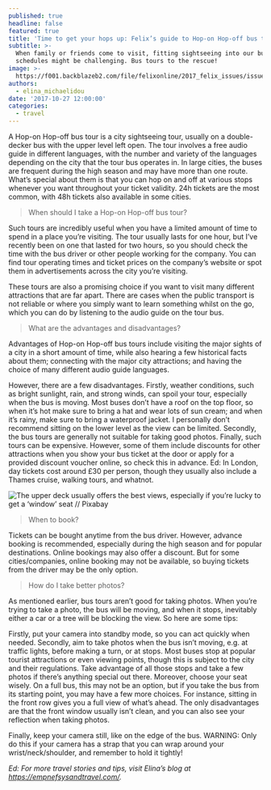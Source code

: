 ```yaml
---
published: true
headline: false
featured: true
title: 'Time to get your hops up: Felix’s guide to Hop-on Hop-off bus tours'
subtitle: >-
  When family or friends come to visit, fitting sightseeing into our busy
  schedules might be challenging. Bus tours to the rescue!
image: >-
  https://f001.backblazeb2.com/file/felixonline/2017_felix_issues/issue_1673/1672_travel_bus3.jpg
authors:
  - elina_michaelidou
date: '2017-10-27 12:00:00'
categories:
  - travel
---
```

A Hop-on Hop-off bus tour is a city sightseeing tour, usually on a double-decker bus with the upper level left open. The tour involves a free audio guide in different languages, with the number and variety of the languages depending on the city that the tour bus operates in. In large cities, the buses are frequent during the high season and may have more than one route. What’s special about them is that you can hop on and off at various stops whenever you want throughout your ticket validity. 24h tickets are the most common, with 48h tickets also available in some cities.

> When should I take a Hop-on Hop-off bus tour?

Such tours are incredibly useful when you have a limited amount of time to spend in a place you’re visiting. The tour usually lasts for one hour, but I’ve recently been on one that lasted for two hours, so you should check the time with the bus driver or other people working for the company. You can find tour operating times and ticket prices on the company’s website or spot them in advertisements across the city you’re visiting.

These tours are also a promising choice if you want to visit many different attractions that are far apart. There are cases when the public transport is not reliable or where you simply want to learn something whilst on the go, which you can do by listening to the audio guide on the tour bus.

> What are the advantages and disadvantages?

Advantages of Hop-on Hop-off bus tours include visiting the major sights of a city in a short amount of time, while also hearing a few historical facts about them; connecting with the major city attractions; and having the choice of many different audio guide languages.

However, there are a few disadvantages. Firstly, weather conditions, such as bright sunlight, rain, and strong winds, can spoil your tour, especially when the bus is moving. Most buses don’t have a roof on the top floor, so when it’s hot make sure to bring a hat and wear lots of sun cream; and when it’s rainy, make sure to bring a waterproof jacket. I personally don’t recommend sitting on the lower level as the view can be limited. Secondly, the bus tours are generally not suitable for taking good photos. Finally, such tours can be expensive. However, some of them include discounts for other attractions when you show your bus ticket at the door or apply for a provided discount voucher online, so check this in advance. Ed: In London, day tickets cost around £30 per person, though they usually also include a Thames cruise, walking tours, and whatnot.

![The upper deck usually offers the best views, especially if you’re lucky to get a ‘window’ seat // Pixabay](https://f001.backblazeb2.com/file/felixonline/2017_felix_issues/issue_1673/1672_travel_bus2.jpg)
 
> When to book?

Tickets can be bought anytime from the bus driver. However, advance booking is recommended, especially during the high season and for popular destinations. Online bookings may also offer a discount. But for some cities/companies, online booking may not be available, so buying tickets from the driver may be the only option.

> How do I take better photos?

As mentioned earlier, bus tours aren’t good for taking photos. When you’re trying to take a photo, the bus will be moving, and when it stops, inevitably either a car or a tree will be blocking the view. So here are some tips:

Firstly, put your camera into standby mode, so you can act quickly when needed. Secondly, aim to take photos when the bus isn’t moving, e.g. at traffic lights, before making a turn, or at stops. Most buses stop at popular tourist attractions or even viewing points, though this is subject to the city and their regulations. Take advantage of all those stops and take a few photos if there’s anything special out there.
Moreover, choose your seat wisely. On a full bus, this may not be an option, but if you take the bus from its starting point, you may have a few more choices. For instance, sitting in the front row gives you a full view of what’s ahead. The only disadvantages are that the front window usually isn’t clean, and you can also see your reflection when taking photos.

Finally, keep your camera still, like on the edge of the bus. WARNING: Only do this if your camera has a strap that you can wrap around your wrist/neck/shoulder, and remember to hold it tightly!
 
_Ed: For more travel stories and tips, visit Elina’s blog at https://empnefsysandtravel.com/._
